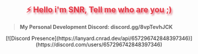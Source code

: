 <h2 align="center" style="color:#e63946;text-shadow: 3px 4px 4px rgba(205, 50, 70, 0.7);"> ⚡ Hello i'm SNR, Tell me who are you ;) </h2>

> **My Personal Development Discord: discord.gg/8vpTevhJCK**

<div align="center">
[![Discord Presence](https://lanyard.cnrad.dev/api/657296742848397346)](https://discord.com/users/657296742848397346)
</div>
